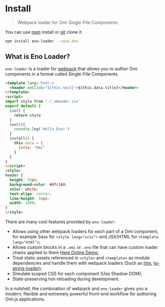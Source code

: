 # Install

> Webpack loader for Omi Single-File Components

You can use [npm](https://www.npmjs.com/package/eno-loader) install or [git](https://github.com/Wscats/eno-loader) clone it
```bash
npm install eno-loader --save-dev
```

## What is Eno Loader?

`eno-loader` is a loader for [webpack](https://webpack.js.org/) that allows you to author Omi components in a format called Single-File Components

```html
<template lang='html'>
  <header onClick="${this.test}">${this.data.title}</header>
</template>
<script>
import style from './_oHeader.css'
export default {
  css() {
    return style
  }
  test(){
    console.log('Hello Eno!')
  }
  install() {
    this.data = {
      title: "Omi"
    }
  }
}
</script>
<style>
header {
  height: 50px;
  background-color: #07c160;
  color: white;
  text-align: center;
  line-height: 50px;
  width: 100%;
}
</style>
```

There are many cool features provided by `eno-loader`:

- Allows using other webpack loaders for each part of a Omi component, for example Sass for `<style lang="scss">` and JSX/HTML for `<template lang="html">`;
- Allows custom blocks in a `.omi` or `.eno` file that can have custom loader chains applied to them [Here Online Demo](https://github.com/Wscats/eno-loader/tree/master/src/components);
- Treat static assets referenced in `<style>` and `<template>` as module dependencies and handle them with webpack loaders (Such as [htm](https://www.npmjs.com/package/htm), [to-string-loader](https://www.npmjs.com/package/to-string-loader));
- Simulate scoped CSS for each component (Use Shadow DOM);
- State-preserving hot-reloading during development.

In a nutshell, the combination of webpack and `eno-loader` gives you a modern, flexible and extremely powerful front-end workflow for authoring Omi.js applications.
